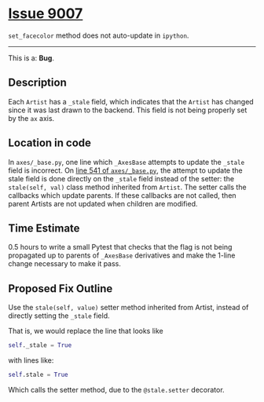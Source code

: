 # [Issue 9007](https://github.com/matplotlib/matplotlib/issues/9007)

`set_facecolor` method does not auto-update in `ipython`.

----------------------------------------------------

This is a: **Bug**.

## Description

Each `Artist` has a `_stale` field, which indicates that the `Artist` has changed since it was last drawn to the backend. This field is not being properly set by the `ax` axis.

## Location in code

In `axes/_base.py`, one line which `_AxesBase` attempts to update the `_stale` field is incorrect. On [line 541 of `axes/_base.py`](https://github.com/matplotlib/matplotlib/blob/master/lib/matplotlib/axes/_base.py#L541), the attempt to update the stale field is done directly on the `_stale` field instead of the setter: the `stale(self, val)` class method inherited from `Artist`. The setter calls the callbacks which update parents. If these callbacks are not called, then parent Artists are not updated when children are modified.

## Time Estimate

0.5 hours to write a small Pytest that checks that the flag is not being propagated up to parents of `_AxesBase` derivatives and make the 1-line change necessary to make it pass.

## Proposed Fix Outline

Use the `stale(self, value)` setter method inherited from Artist, instead of directly setting the `_stale` field.

That is, we would replace the line that looks like 

```python
self._stale = True
```

with lines like:
```python
self.stale = True
```

Which calls the setter method, due to the `@stale.setter` decorator.
